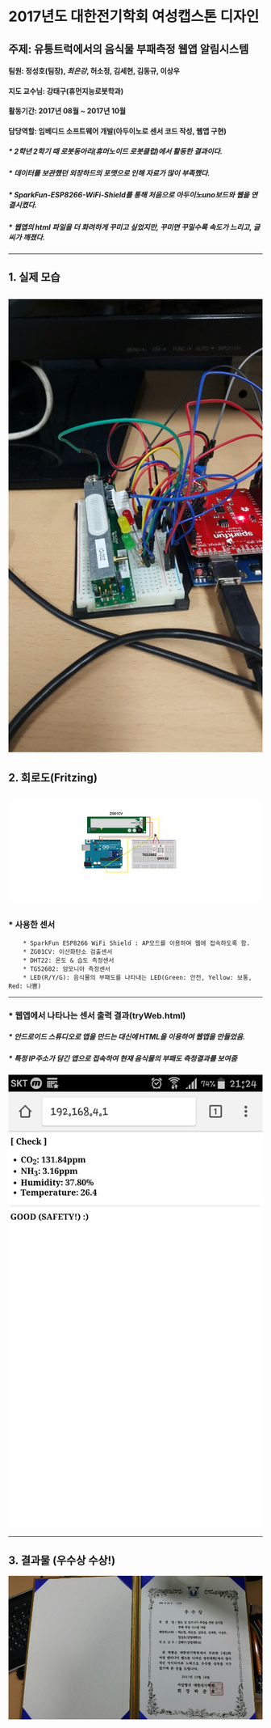 # 2017년도 대한전기학회 여성캡스톤 디자인 #
## 주제: 유통트럭에서의 음식물 부패측정 웹앱 알림시스템 ##
#### 팀원: 정성호(팀장), ***최은강***, 허소정, 김세현, 김동규, 이상우 
#### 지도 교수님: 강태구(휴먼지능로봇학과)
#### 활동기간: 2017년 08월 ~ 2017년 10월
#### 담당역할: 임베디드 소프트웨어 개발(아두이노로 센서 코드 작성, 웹앱 구현)
##### * 2학년 2학기 때 로봇동아리(휴머노이드 로봇클럽)에서 활동한 결과이다.
##### * 데이터를 보관했던 외장하드의 포맷으로 인해 자료가 많이 부족했다.
##### * SparkFun-ESP8266-WiFi-Shield를 통해 처음으로 아두이노uno보드와 웹을 연결시켰다.
##### * 웹앱의 html 파일을 더 화려하게 꾸미고 싶었지만, 꾸미면 꾸밀수록 속도가 느리고, 글씨가 깨졌다.
- - -
## 1. 실제 모습 ##

![KakaoTalk_20190326_002308406.jpg](./KakaoTalk_20190326_002308406.jpg)
-----------------------------------------------------------------------
## 2. 회로도(Fritzing) ##

![KakaoTalk_20190326_002308609.jpg](./KakaoTalk_20190326_002308609.jpg)
-------------------------------------------------------------------------------------
### * 사용한 센서 ###
        * SparkFun ESP8266 WiFi Shield : AP모드를 이용하여 웹에 접속하도록 함.
        * ZG01CV: 이산화탄소 검출센서
        * DHT22: 온도 & 습도 측정센서
        * TGS2602: 암모니아 측정센서
        * LED(R/Y/G): 음식물의 부패도를 나타내는 LED(Green: 안전, Yellow: 보통, Red: 나쁨)
         
----------------------------------------------------------------------------------------
### * 웹앱에서 나타나는 센서 출력 결과(tryWeb.html) ###
##### * 안드로이드 스튜디오로 앱을 만드는 대신에 HTML을 이용하여 웹앱을 만들었음.
##### * 특정 IP주소가 담긴 앱으로 접속하여 현재 음식물의 부패도 측정결과를 보여줌
![KakaoTalk_20190326_002308792.jpg](./KakaoTalk_20190326_002308792.jpg)
- - -
## 3. 결과물 (우수상 수상!)
![KakaoTalk_20190326_002309209.jpg](./KakaoTalk_20190326_002309209.jpg)

